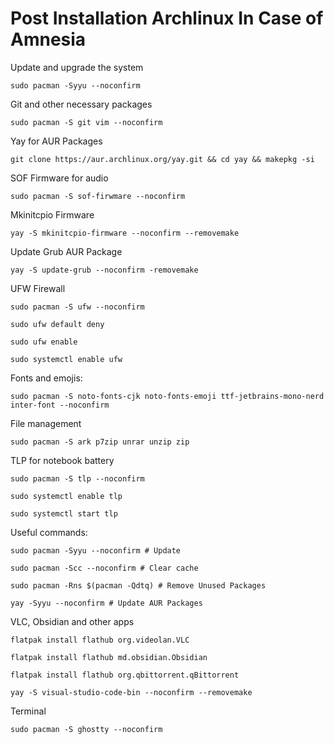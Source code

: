 # Post Installation Archlinux In Case of Amnesia

Update and upgrade the system

`sudo pacman -Syyu --noconfirm`


Git and other necessary packages

`sudo pacman -S git vim --noconfirm`


Yay for AUR Packages

`git clone https://aur.archlinux.org/yay.git && cd yay && makepkg -si`


SOF Firmware for audio

`sudo pacman -S sof-firwmare --noconfirm`


Mkinitcpio Firmware 

`yay -S mkinitcpio-firmware --noconfirm --removemake` 


Update Grub AUR Package

`yay -S update-grub --noconfirm -removemake`


UFW Firewall

`sudo pacman -S ufw --noconfirm`


`sudo ufw default deny`

`sudo ufw enable`

`sudo systemctl enable ufw`


Fonts and emojis:

`sudo pacman -S noto-fonts-cjk noto-fonts-emoji ttf-jetbrains-mono-nerd inter-font --noconfirm`


File management

`sudo pacman -S ark p7zip unrar unzip zip`


TLP for notebook battery

`sudo pacman -S tlp --noconfirm`

`sudo systemctl enable tlp`

`sudo systemctl start tlp`


Useful commands:

`sudo pacman -Syyu --noconfirm # Update`

`sudo pacman -Scc --noconfirm # Clear cache`

`sudo pacman -Rns $(pacman -Qdtq) # Remove Unused Packages`

`yay -Syyu --noconfirm # Update AUR Packages`


VLC, Obsidian and other apps

`flatpak install flathub org.videolan.VLC`

`flatpak install flathub md.obsidian.Obsidian`

`flatpak install flathub org.qbittorrent.qBittorrent`

`yay -S visual-studio-code-bin --noconfirm --removemake`


Terminal

`sudo pacman -S ghostty --noconfirm`



